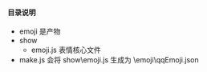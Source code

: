 #### 目录说明

-   emoji 是产物
-   show
    -   emoji.js 表情核心文件
-   make.js
    会将 show\emoji.js 生成为 \emoji\qqEmoji.json
